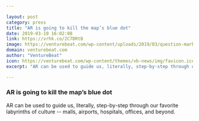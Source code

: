 ```yaml
---

layout: post
category: press
title: "AR is going to kill the map’s blue dot"
date: 2019-03-10 16:02:08
link: https://vrhk.co/2C7DRtB
image: https://venturebeat.com/wp-content/uploads/2019/03/question-mark-2648236_1280.jpg?w=1200&strip=all
domain: venturebeat.com
author: "VentureBeat"
icon: https://venturebeat.com/wp-content/themes/vb-news/img/favicon.ico
excerpt: "AR can be used to guide us, literally, step-by-step through our favorite labyrinths of culture -- malls, airports, hospitals, offices, and beyond."

---
```


### AR is going to kill the map’s blue dot

AR can be used to guide us, literally, step-by-step through our favorite labyrinths of culture -- malls, airports, hospitals, offices, and beyond.